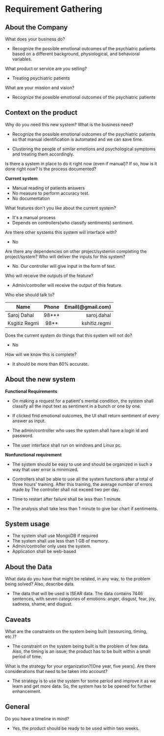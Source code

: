 # __Requirement Gathering__

## About the Company
What does your business do?

* Recognize the possible emotional outcomes of the psychiatric patients based on a different background, physiological, and behavioral variables.

What product or service are you selling?

* Treating psychiatric patients 


What are your mission and vision?
* Recognize  the  possible  emotional  outcomes of the psychiatric patients





## Context on the product
Why do you need this new system? What is the business need?

* Recognize the possible emotional outcomes of the psychiatric patients so that manual identification is automated and we can save time.

* Clustering the people of similar emotions and psychological symptoms and treating them accordingly. 

Is there a system in place to do it right now (even if manual)? If so, how is it done right now? Is the process documented? 

__Current system__

* Manual reading of patients answers
* No measure to perform accuracy test.
* No documentation



What features don't you like about the current system?
* It's a manual process
* Depends on controllers(who classify sentiments) sentiment.

Are there other systems this system will interface with?
* No

Are there any dependencies on other project/systemin completing the project/system? Who will deliver the inputs for this system?

* No. Our controller will give input in the form of text. 

Who will receive the outputs of the feature?
* Admin/controller will receive the output of this feature.

Who else should talk to?

| Name        | Phone           | Email(@gmail.com)  |
| ------------- |:-------------:| -----:|
| Saroj Dahal      | 98*** | saroj.dahal |
| Ksgitiz Regmi     | 98** | kshitiz.regmi |


Does the current system do things that this system will not do?
* No



How will we know this is complete?
* It should be more than 60% accurate.

## About the new system

__Functional Requirements__

* On making a request for a patient's mental condition, the system shall classify all the input text as sentiment in a bunch or one by one.

* If clicked  find emotional outcomes, the UI shall return sentiment of every answer as input.

* The admin/controller who uses the system shall have a login id and password.

* The user interface shall run on windows and Linux pc.




__Nonfunctional requirement__

* The system should be easy to use  and should be
organized in such a way that user error is minimized.

* Controllers shall be able to use all the system functions after a total of
three hours' training. After this training, the average number of errors made by
The controller shall not exceed two per day.

* TIme to restart after failure shall be less than 1 minute.

* The analysis shall take less than 1 minute to give bar chart if sentiments.



## System usage

* The system shall use MongoDB if required
* The system shall use less than 1 GB of memory.
* Admin/controller only uses the system.
* Application shall be web-based



## **About the Data**

What data do you have that might be related, in any way, to the problem being
solved? Also, describe data.     
  * The data that will be used is ISEAR data. The data contains 7446 sentences, with seven categories of emotions: anger, disgust, fear, joy, sadness, shame, and disgust. 





## **Caveats**

What are the constraints on the system being built (resourcing, timing, etc.)?


  * The constraint on the system being built is the problem of few data. Also, the timing is an issue; the product has to be built within a small period of time.


What is the strategy for your organization?[One year, five years]. Are there considerations that need to be taken into account?      
  * The strategy is to use the system for some period and improve it as we learn and get more data. So, the system has to be opened for further enhancement.



## **General**

Do you have a timeline in mind?        
  * Yes, the product should be ready to be used within two weeks. 


